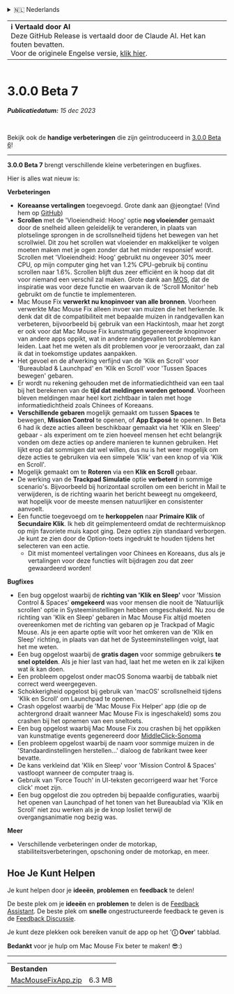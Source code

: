 <details>
<summary>🇳🇱 Nederlands</summary>

[🇬🇧 English (GitHub)](https://github.com/noah-nuebling/mac-mouse-fix/releases/tag/3.0.0-Beta-7)\
[🇦🇩 Català](https://redirect.macmousefix.com/?target=mmf-release&tag=3.0.0-Beta-7&locale=ca)\
[🇩🇪 Deutsch](https://redirect.macmousefix.com/?target=mmf-release&tag=3.0.0-Beta-7&locale=de)\
[🇪🇸 Español](https://redirect.macmousefix.com/?target=mmf-release&tag=3.0.0-Beta-7&locale=es)\
[🇫🇷 Français](https://redirect.macmousefix.com/?target=mmf-release&tag=3.0.0-Beta-7&locale=fr)\
[🇮🇩 Indonesia](https://redirect.macmousefix.com/?target=mmf-release&tag=3.0.0-Beta-7&locale=id)\
[🇮🇹 Italiano](https://redirect.macmousefix.com/?target=mmf-release&tag=3.0.0-Beta-7&locale=it)\
[🇭🇺 Magyar](https://redirect.macmousefix.com/?target=mmf-release&tag=3.0.0-Beta-7&locale=hu)\
**🇳🇱 Nederlands**\
[🇵🇱 Polski](https://redirect.macmousefix.com/?target=mmf-release&tag=3.0.0-Beta-7&locale=pl)\
[🇧🇷 Português (Brasil)](https://redirect.macmousefix.com/?target=mmf-release&tag=3.0.0-Beta-7&locale=pt-BR)\
[🇵🇹 Português (Portugal)](https://redirect.macmousefix.com/?target=mmf-release&tag=3.0.0-Beta-7&locale=pt-PT)\
[🇷🇴 Română](https://redirect.macmousefix.com/?target=mmf-release&tag=3.0.0-Beta-7&locale=ro)\
[🇸🇪 Svenska](https://redirect.macmousefix.com/?target=mmf-release&tag=3.0.0-Beta-7&locale=sv)\
[🇻🇳 Tiếng Việt](https://redirect.macmousefix.com/?target=mmf-release&tag=3.0.0-Beta-7&locale=vi)\
[🇹🇷 Türkçe](https://redirect.macmousefix.com/?target=mmf-release&tag=3.0.0-Beta-7&locale=tr)\
[🇨🇿 Čeština](https://redirect.macmousefix.com/?target=mmf-release&tag=3.0.0-Beta-7&locale=cs)\
[🇬🇷 Ελληνικά](https://redirect.macmousefix.com/?target=mmf-release&tag=3.0.0-Beta-7&locale=el)\
[🇷🇺 Русский](https://redirect.macmousefix.com/?target=mmf-release&tag=3.0.0-Beta-7&locale=ru)\
[🇺🇦 Українська](https://redirect.macmousefix.com/?target=mmf-release&tag=3.0.0-Beta-7&locale=uk)\
[🇮🇱 עברית](https://redirect.macmousefix.com/?target=mmf-release&tag=3.0.0-Beta-7&locale=he)\
[🇸🇦 العربية](https://redirect.macmousefix.com/?target=mmf-release&tag=3.0.0-Beta-7&locale=ar)\
[🇮🇳 हिन्दी](https://redirect.macmousefix.com/?target=mmf-release&tag=3.0.0-Beta-7&locale=hi)\
[🇹🇭 ไทย](https://redirect.macmousefix.com/?target=mmf-release&tag=3.0.0-Beta-7&locale=th)\
[🇨🇳 中文 (简体)](https://redirect.macmousefix.com/?target=mmf-release&tag=3.0.0-Beta-7&locale=zh-Hans)\
[🇨🇳 中文 (繁體)](https://redirect.macmousefix.com/?target=mmf-release&tag=3.0.0-Beta-7&locale=zh-Hant)\
[🇭🇰 中文（香港)](https://redirect.macmousefix.com/?target=mmf-release&tag=3.0.0-Beta-7&locale=zh-HK)\
[🇯🇵 日本語](https://redirect.macmousefix.com/?target=mmf-release&tag=3.0.0-Beta-7&locale=ja)\
[🇰🇷 한국어](https://redirect.macmousefix.com/?target=mmf-release&tag=3.0.0-Beta-7&locale=ko)\
[Help translate Mac Mouse Fix to different languages!](https://github.com/noah-nuebling/mac-mouse-fix/discussions/731)
</details>
<table align=><td>
<b>ℹ️ Vertaald door AI</b><br>
Deze GitHub Release is vertaald door de Claude AI. Het kan fouten bevatten.<br>
Voor de originele Engelse versie, <a href="https://github.com/noah-nuebling/mac-mouse-fix/releases/tag/3.0.0-Beta-7">klik hier</a>.
</td></table>

<table></table>

# 3.0.0 Beta 7
***Publicatiedatum:** 15 dec 2023*

<br>

Bekijk ook de **handige verbeteringen** die zijn geïntroduceerd in [3.0.0 Beta 6](https://redirect.macmousefix.com/?target=mmf-release&tag=3.0.0-Beta-6&locale=nl)!


---

**3.0.0 Beta 7** brengt verschillende kleine verbeteringen en bugfixes.

Hier is alles wat nieuw is:

**Verbeteringen**

- **Koreaanse vertalingen** toegevoegd. Grote dank aan @jeongtae! (Vind hem op [GitHub](https://github.com/jeongtae))
- **Scrollen** met de 'Vloeiendheid: Hoog' optie **nog vloeiender** gemaakt door de snelheid alleen geleidelijk te veranderen, in plaats van plotselinge sprongen in de scrollsnelheid tijdens het bewegen van het scrollwiel. Dit zou het scrollen wat vloeiender en makkelijker te volgen moeten maken met je ogen zonder dat het minder responsief wordt. Scrollen met 'Vloeiendheid: Hoog' gebruikt nu ongeveer 30% meer CPU, op mijn computer ging het van 1.2% CPU-gebruik bij continu scrollen naar 1.6%. Scrollen blijft dus zeer efficiënt en ik hoop dat dit voor niemand een verschil zal maken. Grote dank aan [MOS](https://mos.caldis.me/), dat de inspiratie was voor deze functie en waarvan ik de 'Scroll Monitor' heb gebruikt om de functie te implementeren.
- Mac Mouse Fix **verwerkt nu knopinvoer van alle bronnen**. Voorheen verwerkte Mac Mouse Fix alleen invoer van muizen die het herkende. Ik denk dat dit de compatibiliteit met bepaalde muizen in randgevallen kan verbeteren, bijvoorbeeld bij gebruik van een Hackintosh, maar het zorgt er ook voor dat Mac Mouse Fix kunstmatig gegenereerde knopinvoer van andere apps oppikt, wat in andere randgevallen tot problemen kan leiden. Laat het me weten als dit problemen voor je veroorzaakt, dan zal ik dat in toekomstige updates aanpakken.
- Het gevoel en de afwerking verfijnd van de 'Klik en Scroll' voor 'Bureaublad & Launchpad' en 'Klik en Scroll' voor 'Tussen Spaces bewegen' gebaren.
- Er wordt nu rekening gehouden met de informatiedichtheid van een taal bij het berekenen van de **tijd dat meldingen worden getoond**. Voorheen bleven meldingen maar heel kort zichtbaar in talen met hoge informatiedichtheid zoals Chinees of Koreaans.
- **Verschillende gebaren** mogelijk gemaakt om tussen **Spaces** te bewegen, **Mission Control** te openen, of **App Exposé** te openen. In Beta 6 had ik deze acties alleen beschikbaar gemaakt via het 'Klik en Sleep' gebaar - als experiment om te zien hoeveel mensen het echt belangrijk vonden om deze acties op andere manieren te kunnen gebruiken. Het lijkt erop dat sommigen dat wel willen, dus nu is het weer mogelijk om deze acties te gebruiken via een simpele 'Klik' van een knop of via 'Klik en Scroll'.
- Mogelijk gemaakt om te **Roteren** via een **Klik en Scroll** gebaar.
- De werking van de **Trackpad Simulatie** optie **verbeterd** in sommige scenario's. Bijvoorbeeld bij horizontaal scrollen om een bericht in Mail te verwijderen, is de richting waarin het bericht beweegt nu omgekeerd, wat hopelijk voor de meeste mensen natuurlijker en consistenter aanvoelt.
- Een functie toegevoegd om te **herkoppelen** naar **Primaire Klik** of **Secundaire Klik**. Ik heb dit geïmplementeerd omdat de rechtermuisknop op mijn favoriete muis kapot ging. Deze opties zijn standaard verborgen. Je kunt ze zien door de Option-toets ingedrukt te houden tijdens het selecteren van een actie.
  - Dit mist momenteel vertalingen voor Chinees en Koreaans, dus als je vertalingen voor deze functies wilt bijdragen zou dat zeer gewaardeerd worden!

**Bugfixes**

- Een bug opgelost waarbij de **richting van 'Klik en Sleep'** voor 'Mission Control & Spaces' **omgekeerd** was voor mensen die nooit de 'Natuurlijk scrollen' optie in Systeeminstellingen hebben omgeschakeld. Nu zou de richting van 'Klik en Sleep' gebaren in Mac Mouse Fix altijd moeten overeenkomen met de richting van gebaren op je Trackpad of Magic Mouse. Als je een aparte optie wilt voor het omkeren van de 'Klik en Sleep' richting, in plaats van dat het de Systeeminstellingen volgt, laat het me weten.
- Een bug opgelost waarbij de **gratis dagen** voor sommige gebruikers **te snel optelden**. Als je hier last van had, laat het me weten en ik zal kijken wat ik kan doen.
- Een probleem opgelost onder macOS Sonoma waarbij de tabbalk niet correct werd weergegeven.
- Schokkerigheid opgelost bij gebruik van 'macOS' scrollsnelheid tijdens 'Klik en Scroll' om Launchpad te openen.
- Crash opgelost waarbij de 'Mac Mouse Fix Helper' app (die op de achtergrond draait wanneer Mac Mouse Fix is ingeschakeld) soms zou crashen bij het opnemen van een sneltoets.
- Een bug opgelost waarbij Mac Mouse Fix zou crashen bij het oppikken van kunstmatige events gegenereerd door [MiddleClick-Sonoma](https://github.com/artginzburg/MiddleClick-Sonoma)
- Een probleem opgelost waarbij de naam voor sommige muizen in de 'Standaardinstellingen herstellen...' dialoog de fabrikant twee keer bevatte.
- De kans verkleind dat 'Klik en Sleep' voor 'Mission Control & Spaces' vastloopt wanneer de computer traag is.
- Gebruik van 'Force Touch' in UI-teksten gecorrigeerd waar het 'Force click' moet zijn.
- Een bug opgelost die zou optreden bij bepaalde configuraties, waarbij het openen van Launchpad of het tonen van het Bureaublad via 'Klik en Scroll' niet zou werken als je de knop losliet terwijl de overgangsanimatie nog bezig was.

**Meer**

- Verschillende verbeteringen onder de motorkap, stabiliteitsverbeteringen, opschoning onder de motorkap, en meer.

## Hoe Je Kunt Helpen

Je kunt helpen door je **ideeën**, **problemen** en **feedback** te delen!

De beste plek om je **ideeën** en **problemen** te delen is de [Feedback Assistant](https://noah-nuebling.github.io/mac-mouse-fix-feedback-assistant/?type=bug-report).
De beste plek om **snelle** ongestructureerde feedback te geven is de [Feedback Discussie](https://github.com/noah-nuebling/mac-mouse-fix/discussions/366).

Je kunt deze plekken ook bereiken vanuit de app op het '**ⓘ Over**' tabblad.

**Bedankt** voor je hulp om Mac Mouse Fix beter te maken! 😎:)

---

<table align="start">
<tr>
    <td colspan=2>
        <b>Bestanden</b>
    </td>
</tr>
<tr>
    <td><a href="https://github.com/noah-nuebling/mac-mouse-fix/releases/download/3.0.0-Beta-7/MacMouseFixApp.zip">MacMouseFixApp.zip</a></td>
    <td>6.3 MB</td>
</tr>
</table>
